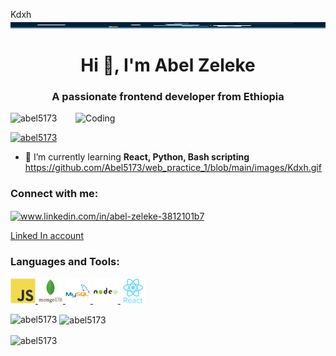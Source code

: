 Kdxh<img src="https://github.com/Abel5173/web_practice_1/blob/main/images/img.gif" width="100%" height="10vh">
<h1 align="center">Hi 👋, I'm Abel Zeleke</h1>
<h3 align="center">A passionate frontend developer from Ethiopia</h3>
<img align="right" src="https://camo.githubusercontent.com/40165a147c3dcea0fa1db780bb533fc5f98546ccfb9d5d05ddb2f429277f5348/68747470733a2f2f616e616c7974696373696e6469616d61672e636f6d2f77702d636f6e74656e742f75706c6f6164732f323031382f31322f646576656c6f7065722d6472696262626c652e676966" width="400" alt="Coding">

<p align="left"> <img src="https://komarev.com/ghpvc/?username=abel5173&label=Profile%20views&color=0e75b6&style=flat" alt="abel5173" /> </p>

<p align="left"> <a href="https://github.com/ryo-ma/github-profile-trophy"><img src="https://github-profile-trophy.vercel.app/?username=abel5173" alt="abel5173" /></a> </p>

- 🌱 I’m currently learning **React, Python, Bash scripting**
https://github.com/Abel5173/web_practice_1/blob/main/images/Kdxh.gif
<h3 align="left">Connect with me:</h3>
<p align="left">
<a href="www.linkedin.com/in/abel-zeleke-3812101b7" target="blank"><img align="center" src="https://raw.githubusercontent.com/rahuldkjain/github-profile-readme-generator/master/src/images/icons/Social/linked-in-alt.svg" alt="www.linkedin.com/in/abel-zeleke-3812101b7" height="30" width="40" /></a>
</p> <a href="www.linkedin.com/in/abel-zeleke-3812101b7">Linked In account</a>

<h3 align="left">Languages and Tools:</h3>
<p align="left"> <a href="https://developer.mozilla.org/en-US/docs/Web/JavaScript" target="_blank" rel="noreferrer"> <img src="https://raw.githubusercontent.com/devicons/devicon/master/icons/javascript/javascript-original.svg" alt="javascript" width="40" height="40"/> </a> <a href="https://www.mongodb.com/" target="_blank" rel="noreferrer"> <img src="https://raw.githubusercontent.com/devicons/devicon/master/icons/mongodb/mongodb-original-wordmark.svg" alt="mongodb" width="40" height="40"/> </a> <a href="https://www.mysql.com/" target="_blank" rel="noreferrer"> <img src="https://raw.githubusercontent.com/devicons/devicon/master/icons/mysql/mysql-original-wordmark.svg" alt="mysql" width="40" height="40"/> </a> <a href="https://nodejs.org" target="_blank" rKdxhel="noreferrer"> <img src="https://raw.githubusercontent.com/devicons/devicon/master/icons/nodejs/nodejs-original-wordmark.svg" alt="nodejs" width="40" height="40"/> </a> <a href="https://reactjs.org/" target="_blank" rel="noreferrer"> <img src="https://raw.githubusercontent.com/devicons/devicon/master/icons/react/react-original-wordmark.svg" alt="react" width="40" height="40"/> </a> </p>

<p><img align="left" src="https://github-readme-stats.vercel.app/api/top-langs?username=abel5173&show_icons=true&locale=en&layout=compact" alt="abel5173" /></p>

<p>&nbsp;<img align="center" src="https://github-readme-stats.vercel.app/api?username=abel5173&show_icons=true&locale=en" alt="abel5173" /></p>

<p><img align="center" src="https://github-readme-streak-stats.herokuapp.com/?user=abel5173&" alt="abel5173" /></p>

